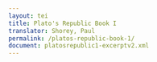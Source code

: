 ```yaml
---
layout: tei
title: Plato's Republic Book I
translator: Shorey, Paul
permalink: /platos-republic-book-1/
document: platosrepublic1-excerptv2.xml
---
```

